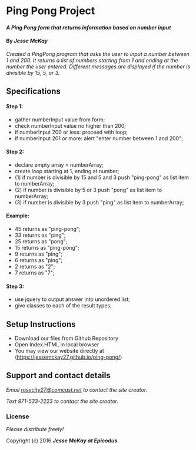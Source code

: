 # Ping Pong Project

#### _A Ping Pong form that returns information based on number input_

#### By _**Jesse McKay**_

_Created a PingPong program that asks the user to input a number between 1 and 200.  It returns a list of numbers starting from 1 and ending at the number the user entered.  Different messages are displayed if the number is divisible by 15, 5, or 3._

## Specifications

#### Step 1:
* gather numberInput value from form;
* check numberInput value no higher than 200;
* if numberInput 200 or less: proceed with loop;
* if numberInput 201 or more: alert "enter number between 1 and 200";

#### Step 2:
* declare empty array = numberArray;
* create loop starting at 1, ending at number;
* (1) if number is divisible by 15 and 5 and 3 push "ping-pong" as list item to numberArray;
* (2) if number is divisible by 5 or 3 push "pong" as list item to numberArray;
* (3) if number is divisible by 3 push "ping" as list item to numberArray;

#### Example:
* 45 returns as "ping-pong";
* 33 returns as "ping";
* 25 returns as "pong";
* 15 returns as "ping-pong";
* 9 returns as "ping";
* 6 returns as "ping";
* 2 returns as "2";
* 7 returns as "7";
#### Step 3:
* use jquery to output answer into unordered list;
* give classes to each of the result types;

## Setup Instructions

* Download our files from Github Repository
* Open Index.HTML in local browser
* You may view our website directly at (https://jessemckay27.github.io/ping-pong/)

## Support and contact details

_Email rosecity27@comcast.net to contact the site creator._

_Text 971-533-2223 to contact the site creator._

### License

*Please distribute freely!*

Copyright (c) 2016 **_Jesse McKay at Epicodus_**
